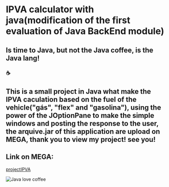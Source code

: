 # IPVA calculator with java(modification of the first evaluation of Java BackEnd module)

## Is time to Java, but not the Java coffee, is the Java lang! 
### :coffee:
## This is a small project in Java what make the IPVA caculation based on the fuel of the vehicle("gás", "flex" and "gasolina"), using the power of the JOptionPane to make the simple windows and posting the response to the user, the arquive.jar of this application are upload on MEGA, thank you to view my project! see you!

## Link on MEGA:
[projectIPVA](https://mega.nz/file/CXZl3CjC#aCr_ZqiXqgC1kwTGkgu8Se_cpkXct3_JmOhj2ew8Aiw)

![Java love coffee](https://media.giphy.com/media/1oKjCzdnatyyMxkdxF/source.gif)
